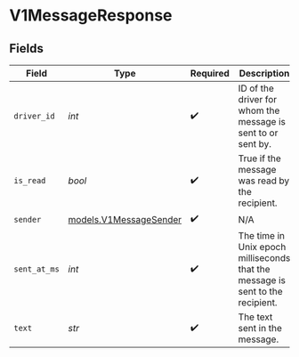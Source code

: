 # V1MessageResponse


## Fields

| Field                                                                          | Type                                                                           | Required                                                                       | Description                                                                    | Example                                                                        |
| ------------------------------------------------------------------------------ | ------------------------------------------------------------------------------ | ------------------------------------------------------------------------------ | ------------------------------------------------------------------------------ | ------------------------------------------------------------------------------ |
| `driver_id`                                                                    | *int*                                                                          | :heavy_check_mark:                                                             | ID of the driver for whom the message is sent to or sent by.                   | 555                                                                            |
| `is_read`                                                                      | *bool*                                                                         | :heavy_check_mark:                                                             | True if the message was read by the recipient.                                 | true                                                                           |
| `sender`                                                                       | [models.V1MessageSender](../models/v1messagesender.md)                         | :heavy_check_mark:                                                             | N/A                                                                            |                                                                                |
| `sent_at_ms`                                                                   | *int*                                                                          | :heavy_check_mark:                                                             | The time in Unix epoch milliseconds that the message is sent to the recipient. | 1462881998034                                                                  |
| `text`                                                                         | *str*                                                                          | :heavy_check_mark:                                                             | The text sent in the message.                                                  | This is a message.                                                             |